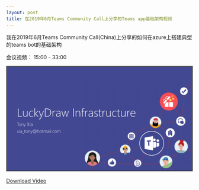 ```yaml
---
layout: post
title: 在2019年6月Teams Community Call上分享的Teams app基础架构视频
---
```


我在2019年6月Teams Community Call(China)上分享的如何在azure上搭建典型的teams bot的基础架构

会议视频： 15:00 - 33:00

[![Slide](../images/post20190629/001_first_slide.png)](https://greatchinaoffice365-my.sharepoint.com/:v:/g/personal/tony_greatchinaoffice365_onmicrosoft_com/EdbWSnnTzbZOmWI9pdmsJwoBTZed2jHEUbIu6Iu157TyHg?e=ggJbjn)

[Download Video](https://greatchinaoffice365-my.sharepoint.com/:v:/g/personal/tony_greatchinaoffice365_onmicrosoft_com/EdbWSnnTzbZOmWI9pdmsJwoBTZed2jHEUbIu6Iu157TyHg?e=ggJbjn)
